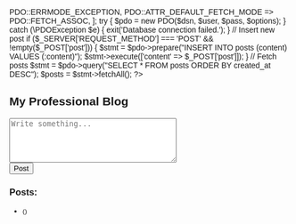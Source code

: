 <?php
$host = 'localhost';
$db   = 'blog';
$user = 'root';
$pass = '';
$charset = 'utf8mb4';
$dsn = "mysql:host=$host;dbname=$db;charset=$charset";

$options = [
    PDO::ATTR_ERRMODE            => PDO::ERRMODE_EXCEPTION,
    PDO::ATTR_DEFAULT_FETCH_MODE => PDO::FETCH_ASSOC,
];

try {
    $pdo = new PDO($dsn, $user, $pass, $options);
} catch (\PDOException $e) {
    exit('Database connection failed.');
}

// Insert new post
if ($_SERVER['REQUEST_METHOD'] === 'POST' && !empty($_POST['post'])) {
    $stmt = $pdo->prepare("INSERT INTO posts (content) VALUES (:content)");
    $stmt->execute(['content' => $_POST['post']]);
}

// Fetch posts
$stmt = $pdo->query("SELECT * FROM posts ORDER BY created_at DESC");
$posts = $stmt->fetchAll();
?>
<!DOCTYPE html>
<html>
<head>
    <title>Professional Blog</title>
    <style>body{font-family:Arial;margin:50px;} textarea{width:300px;height:80px;}</style>
</head>
<body>
    <h2>My Professional Blog</h2>
    <form method="post">
        <textarea name="post" placeholder="Write something..." required></textarea><br>
        <button type="submit">Post</button>
    </form>
    <h3>Posts:</h3>
    <ul>
        <?php foreach($posts as $p): ?>
            <li><?= htmlspecialchars($p['content']) ?> <small>(<?= $p['created_at'] ?>)</small></li>
        <?php endforeach; ?>
    </ul>
</body>
</html>

